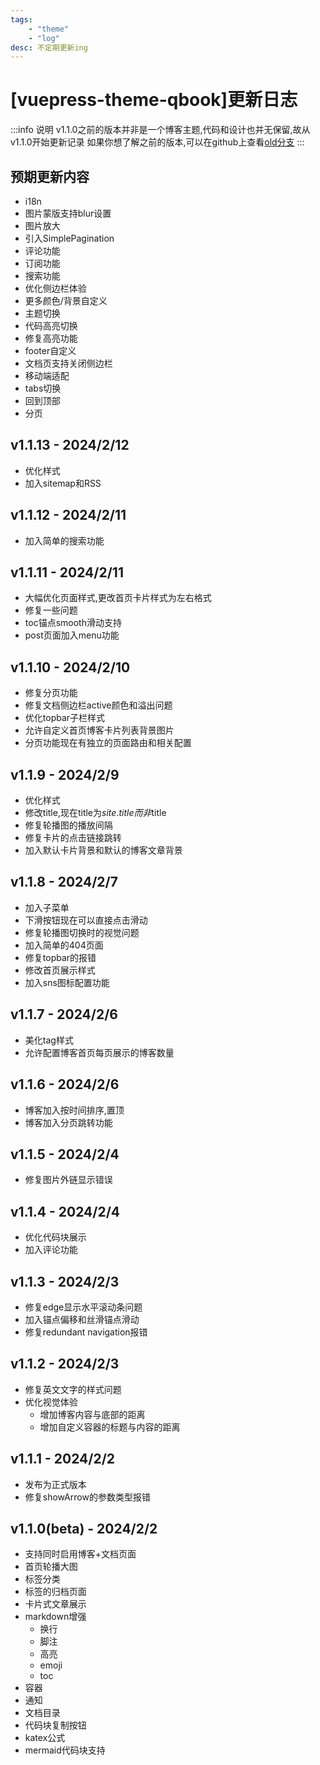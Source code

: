 ```yaml
---
tags:
    - "theme"
    - "log"
desc: 不定期更新ing 
---
```

# [vuepress-theme-qbook]更新日志

:::info 说明
v1.1.0之前的版本并非是一个博客主题,代码和设计也并无保留,故从v1.1.0开始更新记录
如果你想了解之前的版本,可以在github上查看[old分支](https://github.com/open17/vuepress-theme-qbook/blob/old/example/changelog.md)
:::
## 预期更新内容
- i18n
- 图片蒙版支持blur设置
- 图片放大
- 引入SimplePagination
- 评论功能
- 订阅功能
- 搜索功能
- 优化侧边栏体验
- 更多颜色/背景自定义
- 主题切换
- 代码高亮切换
- 修复高亮功能
- footer自定义  
- 文档页支持关闭侧边栏
- 移动端适配
- tabs切换
- 回到顶部
- 分页
## v1.1.13 - 2024/2/12
- 优化样式
- 加入sitemap和RSS
## v1.1.12 - 2024/2/11
- 加入简单的搜索功能
## v1.1.11 - 2024/2/11
- 大幅优化页面样式,更改首页卡片样式为左右格式
- 修复一些问题
- toc锚点smooth滑动支持
- post页面加入menu功能
## v1.1.10 - 2024/2/10
- 修复分页功能
- 修复文档侧边栏active颜色和溢出问题
- 优化topbar子栏样式
- 允许自定义首页博客卡片列表背景图片
- 分页功能现在有独立的页面路由和相关配置
## v1.1.9 - 2024/2/9
- 优化样式
- 修改title,现在title为$site.title而非$title
- 修复轮播图的播放间隔
- 修复卡片的点击链接跳转
- 加入默认卡片背景和默认的博客文章背景
## v1.1.8 - 2024/2/7
- 加入子菜单
- 下滑按钮现在可以直接点击滑动
- 修复轮播图切换时的视觉问题
- 加入简单的404页面
- 修复topbar的报错
- 修改首页展示样式
- 加入sns图标配置功能
## v1.1.7 - 2024/2/6
- 美化tag样式
- 允许配置博客首页每页展示的博客数量
## v1.1.6 - 2024/2/6
- 博客加入按时间排序,置顶
- 博客加入分页跳转功能
## v1.1.5 - 2024/2/4
- 修复图片外链显示错误
## v1.1.4 - 2024/2/4
- 优化代码块展示
- 加入评论功能
## v1.1.3 - 2024/2/3
- 修复edge显示水平滚动条问题
- 加入锚点偏移和丝滑锚点滑动
- 修复redundant navigation报错
## v1.1.2 - 2024/2/3
- 修复英文文字的样式问题
- 优化视觉体验
  - 增加博客内容与底部的距离
  - 增加自定义容器的标题与内容的距离
## v1.1.1 - 2024/2/2
- 发布为正式版本
- 修复showArrow的参数类型报错
## v1.1.0(beta) - 2024/2/2
- 支持同时启用博客+文档页面
- 首页轮播大图
- 标签分类
- 标签的归档页面
- 卡片式文章展示
- markdown增强
  - 换行
  - 脚注
  - 高亮
  - emoji
  - toc
- 容器
- 通知
- 文档目录
- 代码块复制按钮
- katex公式
- mermaid代码块支持